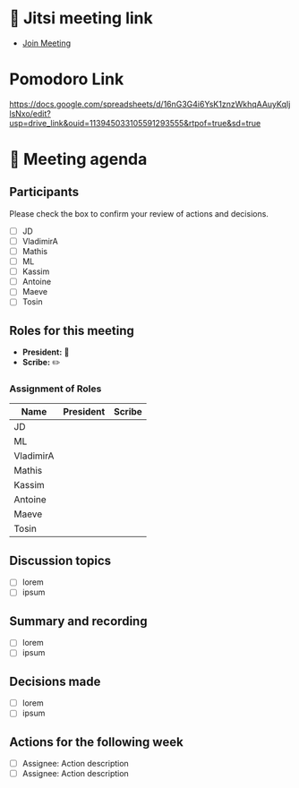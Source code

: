 # 📅 Jitsi meeting link
- [Join Meeting](https://jitsi.is/diasciosrl)

# Pomodoro Link 

https://docs.google.com/spreadsheets/d/16nG3G4i6YsK1znzWkhqAAuyKqIjlsNxo/edit?usp=drive_link&ouid=113945033105591293555&rtpof=true&sd=true

# 📝 Meeting agenda

## Participants
Please check the box to confirm your review of actions and decisions.

- [ ] JD
- [ ] VladimirA
- [ ] Mathis
- [ ] ML
- [ ] Kassim
- [ ] Antoine
- [ ] Maeve
- [ ] Tosin

## Roles for this meeting
- **President:** :crown:
- **Scribe:** :pencil2:

### Assignment of Roles

| Name      | President | Scribe |
|-----------|:---------:|:------:|
| JD        |           |        |
| ML        |           |        |
| VladimirA |           |        |
| Mathis    |           |        |
| Kassim    |           |        |
| Antoine   |           |        |
| Maeve     |           |        |
| Tosin     |           |        |

## Discussion topics
- [ ] lorem
- [ ] ipsum

## Summary and recording
- [ ] lorem
- [ ] ipsum

## Decisions made
- [ ] lorem
- [ ] ipsum

## Actions for the following week
- [ ] Assignee: Action description
- [ ] Assignee: Action description